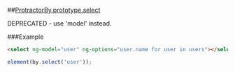 ##[ProtractorBy.prototype.select](https://github.com/angular/protractor/blob/master/lib/locators.js#L90)

DEPRECATED - use 'model' instead.


###Example

```html
<select ng-model="user" ng-options="user.name for user in users"></select>
```

```javascript
element(by.select('user'));
```






